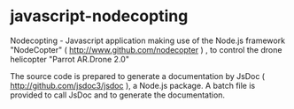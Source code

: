 # javascript-nodecopting
Nodecopting - Javascript application making use of the Node.js framework "NodeCopter" ( http://www.github.com/nodecopter ) , to control the drone helicopter "Parrot AR.Drone 2.0"

The source code is prepared to generate a documentation by JsDoc ( http://github.com/jsdoc3/jsdoc ), a Node.js package. A batch file is provided to call JsDoc and to generate the documentation.

